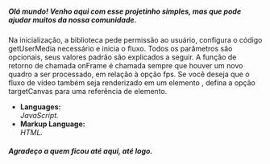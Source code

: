 <h5>Olá mundo! Venho aqui com esse projetinho simples, mas que pode ajudar muitos da nossa comunidade.</h5>
<p>Na inicialização, a biblioteca pede permissão ao usuário, configura o código getUserMedia necessário e inicia o fluxo. Todos os parâmetros são opcionais, seus valores padrão são explicados a seguir.
A função de retorno de chamada onFrame é chamada sempre que houver um novo quadro a ser processado, em relação à opção fps.
Se você deseja que o fluxo de vídeo também seja renderizado em um elemento <canvas>, defina a opção targetCanvas para uma referência de elemento.</p>



<ul>
<li>
  <strong>Languages: <br /></strong>
  <i>JavaScript.</i>
 </li>
 
 <li>
  <strong>Markup Language: <br /></strong>
  <i>HTML.</i>
</li>
</ul>

<h5>Agradeço a quem ficou até aqui, até logo.</h5>
